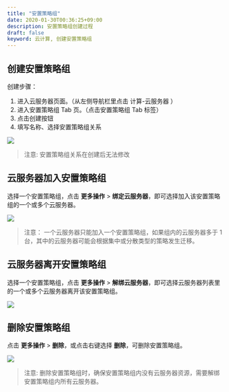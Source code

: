 ```yaml
---
title: "安置策略组"
date: 2020-01-30T00:36:25+09:00
description: 安置策略组创建过程
draft: false
keyword: 云计算, 创建安置策略组
---
```



## 创建安置策略组

创建步骤：

1. 进入云服务器页面。（从左侧导航栏里点击 计算-云服务器 ）
2. 进入安置策略组 Tab 页。（点击安置策略组 Tab 标签）
3. 点击创建按钮
4. 填写名称、选择安置策略组关系

![](/compute/instance_group/_images/instance_group_1.png)

>注意: 安置策略组关系在创建后无法修改

## 云服务器加入安置策略组

选择一个安置策略组，点击 **更多操作** > **绑定云服务器**，即可选择加入该安置策略组的一个或多个云服务器。

![](/compute/instance_group/_images/instance_group_2.png)

>注意：
一个云服务器只能加入一个安置策略组，如果组内的云服务器多于 1 台，其中的云服务器可能会根据集中或分散类型的策略发生迁移。


## 云服务器离开安置策略组

选择一个安置策略组，点击 **更多操作** > **解绑云服务器**，即可选择云服务器列表里的一个或多个云服务器离开该安置策略组。

![](/compute/instance_group/_images/instance_group_3.png)

## 删除安置策略组


点击 **更多操作** > **删除**，或点击右键选择 **删除**，可删除安置策略组。

![](/compute/instance_group/_images/instance_group_4.png)

>注意:
删除安置策略组时，确保安置策略组内没有云服务器资源，需要解绑安置策略组内所有云服务器。
